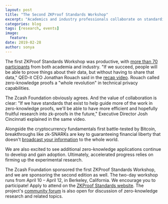 ```yaml
---
layout: post
title: "The Second ZKProof Standards Workshop"
excerpt: "Academics and industry professionals collaborate on standardizing zero-knowledge proofs."
categories: blog
tags: [research, events]
image:
  feature: 
date: 2019-02-28
author: sonya
---
```


The first ZKProof Standards Workshop was productive, with [more than 70 participants](https://zkproof.org/first_workshop.html) from both academia and industry. "If we succeed, people will be able to prove things about their data, but without having to share that data," QED-it CEO Jonathan Rouach said in the [recap video](https://www.youtube.com/watch?v=MeFwnRskalY). Rouach called zero-knowledge proofs a "whole revolution" in technical privacy capabilities.

The Zcash Foundation obviously agrees. And the value of collaboration is clear: "If we have standards that exist to help guide more of the work in zero-knowledge proofs, we'll be able to have more efficient and hopefully fruitful research into zk-proofs in the future," Executive Director Josh Cincinnati explained in the same video.

Alongside the cryptocurrency fundamentals first battle-tested by Bitcoin, breakthroughs like zk-SNARKs are key to guaranteeing financial liberty that doesn't [broadcast your information](https://www.zfnd.org/blog/blockchain-privacy/) to the whole world.

We are also excited to see additional zero-knowledge applications continue to develop and gain adoption. Ultimately, accelerated progress relies on firming up the experimental research.

The Zcash Foundation sponsored the first ZKProof Standards Workshop, and we are sponsoring the second edition as well. The two-day workshop runs from April 10 – April 12, in Berkeley, California. We encourage you to participate! Apply to attend on the [ZKProof Standards website](https://zkproof.org/workshop2/main.html). The project's [community forum](https://community.zkproof.org/) is also open for discussion of zero-knowledge research and related topics.
